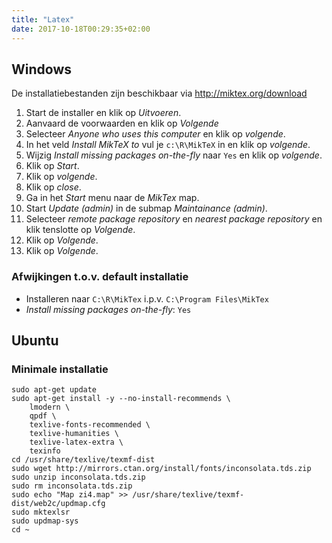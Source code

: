 ```yaml
---
title: "Latex"
date: 2017-10-18T00:29:35+02:00
---
```


## Windows

De installatiebestanden zijn beschikbaar via http://miktex.org/download

1. Start de installer en klik op _Uitvoeren_.
1. Aanvaard de voorwaarden en klik op _Volgende_
1. Selecteer _Anyone who uses this computer_ en klik op _volgende_.
1. In het veld _Install MikTeX to_ vul je `c:\R\MikTeX` in en klik op _volgende_.
1. Wijzig _Install missing packages on-the-fly_ naar `Yes` en klik op _volgende_.
1. Klik op _Start_.
1. Klik op _volgende_.
1. Klik op _close_.
1. Ga in het _Start_ menu naar de _MikTex_ map.
1. Start _Update (admin)_ in de submap _Maintainance (admin)_.
1. Selecteer _remote package repository_ en _nearest package repository_ en klik tenslotte op _Volgende_.
1. Klik op _Volgende_.
1. Klik op _Volgende_.

### Afwijkingen t.o.v. default installatie

- Installeren naar `C:\R\MikTex` i.p.v. `C:\Program Files\MikTex`
- _Install missing packages on-the-fly_: `Yes`

## Ubuntu

### Minimale installatie

```
sudo apt-get update
sudo apt-get install -y --no-install-recommends \
    lmodern \
    qpdf \
    texlive-fonts-recommended \
    texlive-humanities \
    texlive-latex-extra \
    texinfo
cd /usr/share/texlive/texmf-dist
sudo wget http://mirrors.ctan.org/install/fonts/inconsolata.tds.zip
sudo unzip inconsolata.tds.zip
sudo rm inconsolata.tds.zip
sudo echo "Map zi4.map" >> /usr/share/texlive/texmf-dist/web2c/updmap.cfg
sudo mktexlsr
sudo updmap-sys
cd ~
```
